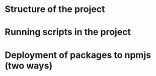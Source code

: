 # Structure of the project

# Running scripts in the project

# Deployment of packages to npmjs (two ways)



